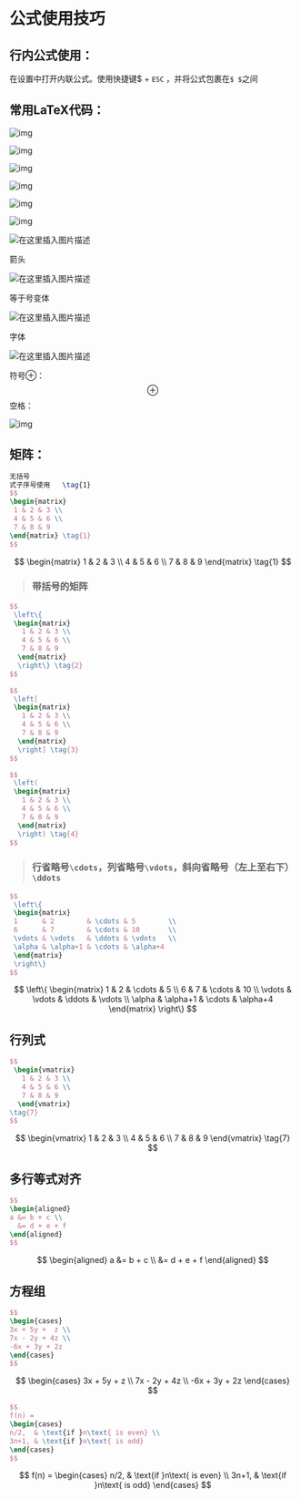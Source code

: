 # 公式使用技巧

## 行内公式使用：

在设置中打开内联公式。使用快捷键$  +  ```ESC``` ，并将公式包裹在```$ $```之间



## 常用LaTeX代码：

![img](公式.assets/v2-9e56df605e51b7aa0cf7a45d0b5bfde1_1440w.png)

![img](公式.assets/v2-417aefe2addf8328b4865d037864ec4e_1440w.png)

![img](公式.assets/v2-2527327da18ba3cd4d9cfa9483bcbe1f_1440w.png)

![img](公式.assets/v2-701158788db26a5936516dc93d34b378_1440w.png)

![img](公式.assets/v2-ec3ad9e52d4b26648d73c64c43bc217e_1440w.png)

![img](公式.assets/v2-9088cec7cffbc94c5daef26147278062_1440w.png)



![在这里插入图片描述](公式.assets/b40b9b00480c4275897e0bf207223c66.png)

箭头

![在这里插入图片描述](公式.assets/b289f584af3f41c59e991e83ef2997e5.png)

等于号变体

![在这里插入图片描述](公式.assets/d89e97386fef43c19b544bc6ab994ccc.png)

字体

![在这里插入图片描述](公式.assets/074bd621ae9744fea69439509dea5a79.png)

符号⊕： 
$$
\oplus
$$
空格：

![img](公式.assets/v2-06882ec6bcdcb8bc7b31e6fc38187faf_720w.webp)

## 矩阵：

```latex
无括号
式子序号使用   \tag{1}
$$
\begin{matrix}
 1 & 2 & 3 \\
 4 & 5 & 6 \\
 7 & 8 & 9 
\end{matrix} \tag{1}
$$
```

$$
\begin{matrix}
 1 & 2 & 3 \\
 4 & 5 & 6 \\
 7 & 8 & 9 
\end{matrix} \tag{1}
$$

> ### 带括号的矩阵

```latex
$$
 \left\{
 \begin{matrix}
   1 & 2 & 3 \\
   4 & 5 & 6 \\
   7 & 8 & 9
  \end{matrix}
  \right\} \tag{2}
$$
```

```latex
$$
 \left[
 \begin{matrix}
   1 & 2 & 3 \\
   4 & 5 & 6 \\
   7 & 8 & 9
  \end{matrix}
  \right] \tag{3}
$$
```

```latex
$$
 \left(
 \begin{matrix}
   1 & 2 & 3 \\
   4 & 5 & 6 \\
   7 & 8 & 9
  \end{matrix}
  \right) \tag{4}
$$
```



> ### 行省略号`\cdots`，列省略号`\vdots`，斜向省略号（左上至右下）`\ddots`

```latex
$$
 \left\{
 \begin{matrix}
 1      & 2        & \cdots & 5        \\
 6      & 7        & \cdots & 10       \\
 \vdots & \vdots   & \ddots & \vdots   \\
 \alpha & \alpha+1 & \cdots & \alpha+4 
 \end{matrix}
 \right\}
$$
```

$$
\left\{
 \begin{matrix}
 1      & 2        & \cdots & 5        \\
 6      & 7        & \cdots & 10       \\
 \vdots & \vdots   & \ddots & \vdots   \\
 \alpha & \alpha+1 & \cdots & \alpha+4 
 \end{matrix}
 \right\}
$$





## 行列式

```latex
$$
 \begin{vmatrix}
   1 & 2 & 3 \\
   4 & 5 & 6 \\
   7 & 8 & 9
  \end{vmatrix}
\tag{7}
$$
```

$$
\begin{vmatrix}
   1 & 2 & 3 \\
   4 & 5 & 6 \\
   7 & 8 & 9
  \end{vmatrix}
\tag{7}
$$



## 多行等式对齐

```latex
$$
\begin{aligned}
a &= b + c \\
  &= d + e + f
\end{aligned}
$$
```

$$
\begin{aligned}
a &= b + c \\
  &= d + e + f
\end{aligned}
$$



## 方程组

```latex
$$
\begin{cases}
3x + 5y +  z \\
7x - 2y + 4z \\
-6x + 3y + 2z
\end{cases}
$$
```

$$
\begin{cases}
3x + 5y +  z \\
7x - 2y + 4z \\
-6x + 3y + 2z
\end{cases}
$$

```latex
$$
f(n) =
\begin{cases} 
n/2,  & \text{if }n\text{ is even} \\
3n+1, & \text{if }n\text{ is odd}
\end{cases}
$$
```

$$
f(n) =
\begin{cases} 
n/2,  & \text{if }n\text{ is even} \\
3n+1, & \text{if }n\text{ is odd}
\end{cases}
$$

